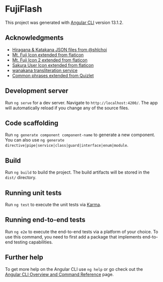 # FujiFlash

This project was generated with [Angular CLI](https://github.com/angular/angular-cli) version 13.1.2.

## Acknowledgments

- [Hiragana & Katakana JSON files from @shlchoi](https://github.com/shlchoi/kana)
- [Mt. Fuji Icon extended from flaticon](https://www.flaticon.com/free-icon/fuji-mountain_774829)
- [Mt. Fuji Icon 2 extended from flaticon](https://www.flaticon.com/free-icon/fuji-mountain_184226)
- [Sakura User Icon extended from flaticon](https://www.flaticon.com/free-icon/sakura_3737581)
- [wanakana transliteration service](https://github.com/WaniKani/WanaKana)
- [Common phrases extended from Quizlet](https://quizlet.com/8903532/learn-common-japanese-phrases-flash-cards/?isSetPageSignup=1)

## Development server

Run `ng serve` for a dev server. Navigate to `http://localhost:4200/`. The app will automatically reload if you change any of the source files.

## Code scaffolding

Run `ng generate component component-name` to generate a new component. You can also use `ng generate directive|pipe|service|class|guard|interface|enum|module`.

## Build

Run `ng build` to build the project. The build artifacts will be stored in the `dist/` directory.

## Running unit tests

Run `ng test` to execute the unit tests via [Karma](https://karma-runner.github.io).

## Running end-to-end tests

Run `ng e2e` to execute the end-to-end tests via a platform of your choice. To use this command, you need to first add a package that implements end-to-end testing capabilities.

## Further help

To get more help on the Angular CLI use `ng help` or go check out the [Angular CLI Overview and Command Reference](https://angular.io/cli) page.
